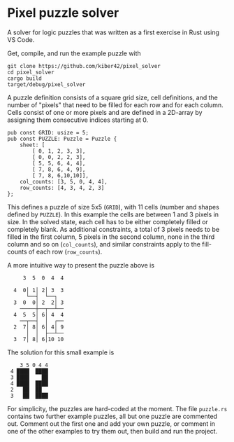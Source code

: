 # Pixel puzzle solver

A solver for logic puzzles that was written as a first exercise in Rust using VS Code.

Get, compile, and run the example puzzle with
```
git clone https://github.com/kiber42/pixel_solver
cd pixel_solver
cargo build
target/debug/pixel_solver
```

A puzzle definition consists of a square grid size, cell definitions, and the number of "pixels" that need to be filled for each row and for each column.
Cells consist of one or more pixels and are defined in a 2D-array by assigning them consecutive indices starting at 0.

```
pub const GRID: usize = 5;
pub const PUZZLE: Puzzle = Puzzle {
    sheet: [
        [ 0, 1, 2, 3, 3],
        [ 0, 0, 2, 2, 3],
        [ 5, 5, 6, 4, 4],
        [ 7, 8, 6, 4, 9],
        [ 7, 8, 6,10,10]],
    col_counts: [3, 5, 0, 4, 4],
    row_counts: [4, 3, 4, 2, 3]
};
```

This defines a puzzle of size 5x5 (`GRID`), with 11 cells (number and shapes defined by `PUZZLE`).  In this example the cells are between 1 and 3 pixels in size.  In the solved state, each cell has to be either completely filled or completely blank.  As additional constraints, a total of 3 pixels needs to be filled in the first column, 5 pixels in the second column, none in the third column and so on (`col_counts`), and similar constraints apply to the fill-counts of each row (`row_counts`).

A more intuitive way to present the puzzle above is
```
     3  5  0  4  4

  4  0│ 1│ 2│ 3  3
      └──┤  └──┐  
  3  0  0│ 2  2│ 3
    ─────┼──┬──┴──
  4  5  5│ 6│ 4  4
    ──┬──┤  │  ┌──
  2  7│ 8│ 6│ 4│ 9
      │  │  ├──┴──
  3  7│ 8│ 6│10 10
```

The solution for this small example is
```
    3 5 0 4 4
 4 ████  ████
 3 ████    ██
 4 ████  ████
 2   ██  ██  
 3   ██  ████
```

For simplicity, the puzzles are hard-coded at the moment.  The file `puzzle.rs` contains two further example puzzles, all but one puzzle are commented out.  Comment out the first one and add your own puzzle, or comment in one of the other examples to try them out, then build and run the project.
